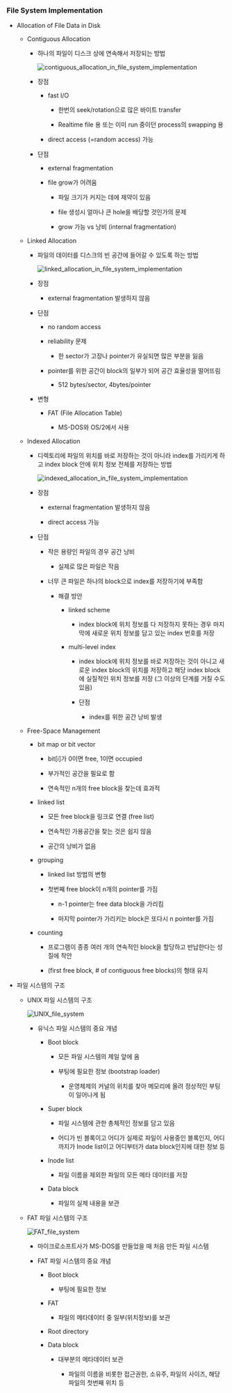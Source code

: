 ### File System Implementation

- Allocation of File Data in Disk
  
  - Contiguous Allocation
    
    - 하나의 파일이 디스크 상에 연속해서 저장되는 방법
      
      ![contiguous_allocation_in_file_system_implementation](./image/contiguous_allocation_in_file_system_implementation.png)
    
    - 장점
      
      - fast I/O
        
        - 한번의 seek/rotation으로 많은 바이트 transfer
        
        - Realtime file 용 또는 이미 run 중이던 process의 swapping 용
      
      - direct access (=random access) 가능
    
    - 단점
      
      - external fragmentation
      
      - file grow가 어려움
        
        - 파일 크기가 커지는 데에 제약이 있음
        
        - file 생성시 얼마나 큰 hole을 배당할 것인가의 문제
        
        - grow 가능 vs 낭비 (internal fragmentation)
  
  - Linked Allocation
    
    - 파일의 데이터를 디스크의 빈 공간에 들어갈 수 있도록 하는 방법
      
      ![linked_allocation_in_file_system_implementation](./image/linked_allocation_in_file_system_implementation.png)
    
    - 장점
      
      - external fragmentation 발생하지 않음
    
    - 단점
      
      - no random access
      
      - reliability 문제
        
        - 한 sector가 고장나 pointer가 유실되면 많은 부분을 잃음
      
      - pointer를 위한 공간이 block의 일부가 되어 공간 효율성을 떨어뜨림
        
        - 512 bytes/sector, 4bytes/pointer
    
    - 변형
      
      - FAT (File Allocation Table)
        
        - MS-DOS와 OS/2에서 사용
  
  - Indexed Allocation
    
    - 디렉토리에 파일의 위치를 바로 저장하는 것이 아니라 index를 가리키게 하고 index block 안에 위치 정보 전체를 저장하는 방법
      
      ![indexed_allocation_in_file_system_implementation](./image/indexed_allocation_in_file_system_implementation.png)
    
    - 장점
      
      - external fragmentation 발생하지 않음
      
      - direct access 가능
    
    - 단점
      
      - 작은 용량인 파일의 경우 공간 낭비
        
        - 실제로 많은 파일은 작음
      
      - 너무 큰 파일은 하나의 block으로 index를 저장하기에 부족함
        
        - 해결 방안
          
          - linked scheme
            
            - index block에 위치 정보를 다 저장하지 못하는 경우 마지막에 새로운 위치 정보를 담고 있는 index 번호를 저장
          
          - multi-level index
            
            - index block에 위치 정보를 바로 저장하는 것이 아니고 새로운 index block의 위치를 저장하고 해당 index block에 실질적인 위치 정보를 저장 (그 이상의 단계를 거칠 수도 있음)
            
            - 단점
              
              - index를 위한 공간 낭비 발생
  
  - Free-Space Management
    
    - bit map or bit vector
      
      - bit[i]가 0이면 free, 1이면 occupied
      
      - 부가적인 공간을 필요로 함
      
      - 연속적인 n개의 free block을 찾는데 효과적
    
    - linked list
      
      - 모든 free block을 링크로 연결 (free list)
      
      - 연속적인 가용공간을 찾는 것은 쉽지 않음
      
      - 공간의 낭비가 없음
    
    - grouping
      
      - linked list 방법의 변형
      
      - 첫번째 free block이 n개의 pointer를 가짐
        
        - n-1 pointer는 free data block을 가리킴
        
        - 마지막 pointer가 가리키는 block은 또다시 n pointer를 가짐
    
    - counting
      
      - 프로그램이 종종 여러 개의 연속적인 block을 할당하고 반납한다는 성질에 착안
      
      - (first free block, # of contiguous free blocks)의 형태 유지

- 파일 시스템의 구조
  
  - UNIX 파일 시스템의 구조
    
    ![UNIX_file_system](./image/UNIX_file_system.png)
    
    - 유닉스 파일 시스템의 중요 개념
      
      - Boot block
        
        - 모든 파일 시스템의 제일 앞에 옴
        
        - 부팅에 필요한 정보 (bootstrap loader)
          
          - 운영체제의 커널의 위치를 찾아 메모리에 올려 정상적인 부팅이 일어나게 됨
      
      - Super block
        
        - 파일 시스템에 관한 총체적인 정보를 담고 있음
        
        - 어디가 빈 블록이고 어디가 실제로 파일이 사용중인 블록인지, 어디까지가 Inode list이고 어디부터가 data block인지에 대한 정보 등
      
      - Inode list
        
        - 파일 이름을 제외한 파일의 모든 메타 데이터를 저장
      
      - Data block
        
        - 파일의 실제 내용을 보관
  
  - FAT 파일 시스템의 구조
    
    ![FAT_file_system](./image/FAT_file_system.png)
    
    - 마이크로소프트사가 MS-DOS를 만들었을 때 처음 만든 파일 시스템
    
    - FAT 파일 시스템의 중요 개념
      
      - Boot block
        
        - 부팅에 필요한 정보
      
      - FAT
        
        - 파일의 메타데이터 중 일부(위치정보)를 보관
      
      - Root directory
      
      - Data block
        
        - 대부분의 메타데이터 보관
          
          - 파일의 이름을 비롯한 접근권한, 소유주, 파일의 사이즈, 해당 파일의 첫번째 위치 등